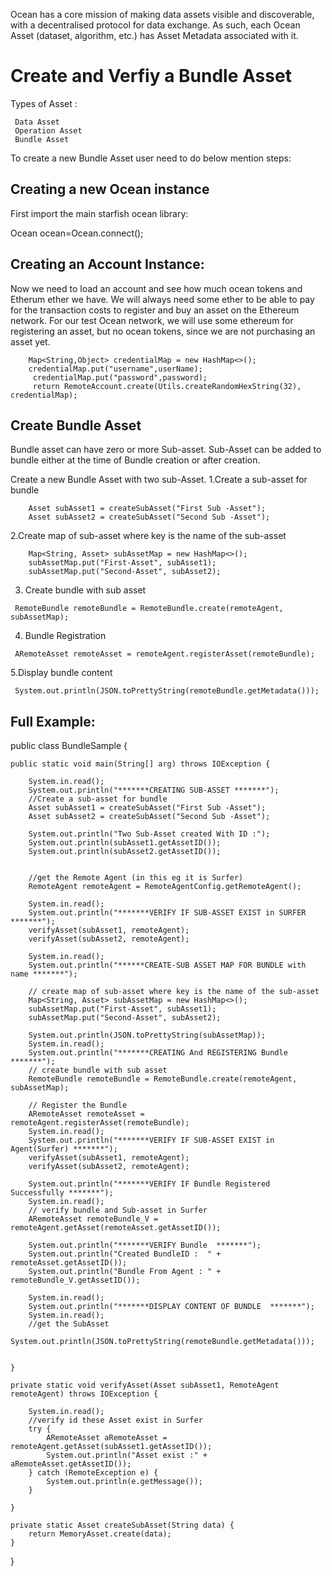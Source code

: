 Ocean has a core mission of making data assets visible and discoverable, with a decentralised protocol for data exchange.
As such, each Ocean Asset (dataset, algorithm, etc.) has Asset Metadata associated with it.

Create and Verfiy a Bundle Asset
============================

Types of Asset :

     Data Asset
     Operation Asset
     Bundle Asset

To create a new Bundle Asset user need to do below mention steps:

Creating a new Ocean instance
-----------------------------
First import the main starfish ocean library:

  Ocean ocean=Ocean.connect();

Creating  an Account Instance:
-----------------------------
Now we need to load an account and see how much ocean tokens and Etherum ether we have. We will always need some ether to be able to pay for the transaction costs to register and buy an asset on the Ethereum network. For our test Ocean network, we will use some ethereum for registering an asset, but no ocean tokens, since we are not purchasing an asset yet.
        
        Map<String,Object> credentialMap = new HashMap<>();
        credentialMap.put("username",userName);
         credentialMap.put("password",password);
         return RemoteAccount.create(Utils.createRandomHexString(32), credentialMap);

Create Bundle Asset
--------------------
Bundle asset can have zero or more Sub-asset.
Sub-Asset can be added to bundle either at the time of Bundle creation or after creation.

   Create a new Bundle Asset with two sub-Asset.
   1.Create a sub-asset for bundle
   
        Asset subAsset1 = createSubAsset("First Sub -Asset");
        Asset subAsset2 = createSubAsset("Second Sub -Asset");

   2.Create map of sub-asset where key is the name of the sub-asset
   
        Map<String, Asset> subAssetMap = new HashMap<>();
        subAssetMap.put("First-Asset", subAsset1);
        subAssetMap.put("Second-Asset", subAsset2);

   3. Create bundle with sub asset
   
     RemoteBundle remoteBundle = RemoteBundle.create(remoteAgent, subAssetMap);

   4. Bundle Registration
   
     ARemoteAsset remoteAsset = remoteAgent.registerAsset(remoteBundle);

   5.Display bundle content
   
     System.out.println(JSON.toPrettyString(remoteBundle.getMetadata()));


Full Example:
-------------------

public class BundleSample {

    public static void main(String[] arg) throws IOException {

        System.in.read();
        System.out.println("*******CREATING SUB-ASSET *******");
        //Create a sub-asset for bundle
        Asset subAsset1 = createSubAsset("First Sub -Asset");
        Asset subAsset2 = createSubAsset("Second Sub -Asset");

        System.out.println("Two Sub-Asset created With ID :");
        System.out.println(subAsset1.getAssetID());
        System.out.println(subAsset2.getAssetID());


        //get the Remote Agent (in this eg it is Surfer)
        RemoteAgent remoteAgent = RemoteAgentConfig.getRemoteAgent();

        System.in.read();
        System.out.println("*******VERIFY IF SUB-ASSET EXIST in SURFER *******");
        verifyAsset(subAsset1, remoteAgent);
        verifyAsset(subAsset2, remoteAgent);

        System.in.read();
        System.out.println("******CREATE-SUB ASSET MAP FOR BUNDLE with name *******");

        // create map of sub-asset where key is the name of the sub-asset
        Map<String, Asset> subAssetMap = new HashMap<>();
        subAssetMap.put("First-Asset", subAsset1);
        subAssetMap.put("Second-Asset", subAsset2);

        System.out.println(JSON.toPrettyString(subAssetMap));
        System.in.read();
        System.out.println("*******CREATING And REGISTERING Bundle *******");
        // create bundle with sub asset
        RemoteBundle remoteBundle = RemoteBundle.create(remoteAgent, subAssetMap);

        // Register the Bundle
        ARemoteAsset remoteAsset = remoteAgent.registerAsset(remoteBundle);
        System.in.read();
        System.out.println("*******VERIFY IF SUB-ASSET EXIST in Agent(Surfer) *******");
        verifyAsset(subAsset1, remoteAgent);
        verifyAsset(subAsset2, remoteAgent);

        System.out.println("*******VERIFY IF Bundle Registered Successfully *******");
        System.in.read();
        // verify bundle and Sub-asset in Surfer
        ARemoteAsset remoteBundle_V = remoteAgent.getAsset(remoteAsset.getAssetID());

        System.out.println("*******VERIFY Bundle  *******");
        System.out.println("Created BundleID :  " + remoteAsset.getAssetID());
        System.out.println("Bundle From Agent : " + remoteBundle_V.getAssetID());

        System.in.read();
        System.out.println("*******DISPLAY CONTENT OF BUNDLE  *******");
        System.in.read();
        //get the SubAsset
        System.out.println(JSON.toPrettyString(remoteBundle.getMetadata()));


    }

    private static void verifyAsset(Asset subAsset1, RemoteAgent remoteAgent) throws IOException {

        System.in.read();
        //verify id these Asset exist in Surfer
        try {
            ARemoteAsset aRemoteAsset = remoteAgent.getAsset(subAsset1.getAssetID());
            System.out.println("Asset exist :" + aRemoteAsset.getAssetID());
        } catch (RemoteException e) {
            System.out.println(e.getMessage());
        }

    }

    private static Asset createSubAsset(String data) {
        return MemoryAsset.create(data);
    }
}



